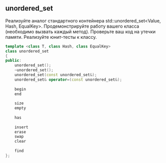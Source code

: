 
## unordered_set
Реализуйте аналог стандартного контейнера std::unordered_set<Value, Hash, EqualKey>. Продемонстрируйте работу вашего класса (необходимо вызвать каждый метод). Проверьте ваш код на утечки памяти. Реализуйте юнит-тесты к классу.

```cpp
template <class T, class Hash, class EqualKey>
class unordered_set
{
public:
    unordered_set();
    ~unordered_set();
    unordered_set(const unordered_set&);
    unordered_set& operator=(const unordered_set&);
    
    begin
    end
    
    size
    empty
    
    has
    
    insert
    erase
    swap
    clear
    
    find
};
```
